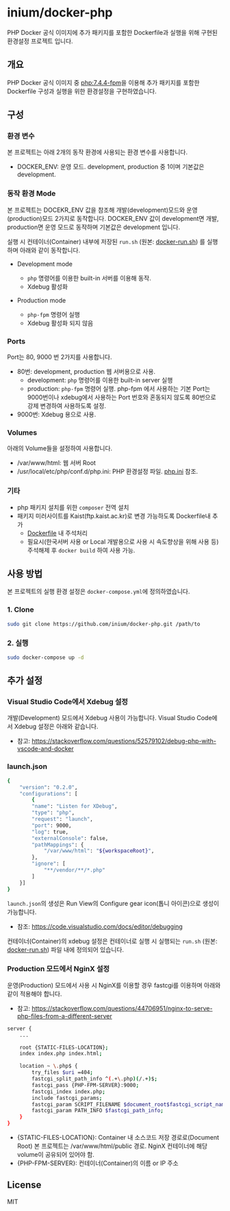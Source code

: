# inium/docker-php

PHP Docker 공식 이미지에 추가 패키지를 포함한 Dockerfile과 실행을 위해 구현된 환경설정 프로젝트 입니다.

## 개요

PHP Docker 공식 이미지 중 [php:7.4.4-fpm](https://hub.docker.com/layers/php/library/php/7.4.4-fpm/images/sha256-215232c33da867319f013815a8e136d4a7380ff0dafc286c11e33e80356d5a43?context=explore)을 이용해 추가 패키지를 포함한 Dockerfile 구성과 실행을 위한 환경설정을 구현하였습니다.

## 구성

### 환경 변수

본 프로젝트는 아래 2개의 동작 환경에 사용되는 환경 변수를 사용합니다.

- DOCKER_ENV: 운영 모드. development, production 중 1이며 기본값은 development.

### 동작 환경 Mode

본 프로젝트는 DOCEKR_ENV 값을 참조해 개발(development)모드와 운영(production)모드 2가지로 동작합니다. DOCKER_ENV 값이 development면 개발, production면 운영 모드로 동작하며 기본값은 development 입니다.

실행 시 컨테이너(Container) 내부에 저장된 `run.sh` (원본: [docker-run.sh](/docker-run.sh)) 를 실행하며 아래와 같이 동작합니다.

- Development mode
  - `php` 명령어를 이용한 built-in 서버를 이용해 동작.
  - Xdebug 활성화

- Production mode
  - `php-fpm` 명령어 실행
  - Xdebug 활성화 되지 않음

### Ports

Port는 80, 9000 번 2가지를 사용합니다.

- 80번: development, production 웹 서버용으로 사용.
  - development: `php` 명령어를 이용한 built-in server 실행
  - production: `php-fpm` 명령어 실행. php-fpm 에서 사용하는 기본 Port는 9000번이나 xdebug에서 사용하는 Port 번호와 혼동되지 않도록 80번으로 강제 변경하여 사용하도록 설정.
- 9000번: Xdebug 용으로 사용.

### Volumes

아래의 Volume들을 설정하여 사용합니다.

- /var/www/html: 웹 서버 Root
- /usr/local/etc/php/conf.d/php.ini: PHP 환경설정 파일. [php.ini](/php.ini) 참조.

### 기타

- php 패키지 설치를 위한 `composer` 전역 설치
- 패키지 미러사이트를 Kaist(ftp.kaist.ac.kr)로 변경 가능하도록 Dockerfile내 추가
  - [Dockerfile](/Dockerfile) 내 주석처리
  - 필요시(한국서버 사용 or Local 개발용으로 사용 시 속도향상을 위해 사용 등) 주석해제 후 `docker build` 하여 사용 가능.

## 사용 방법

본 프로젝트의 실행 환경 설정은 `docker-compose.yml`에 정의하였습니다.

### 1. Clone

```bash
sudo git clone https://github.com/inium/docker-php.git /path/to
```

### 2. 실행

```bash
sudo docker-compose up -d
```

## 추가 설정

### Visual Studio Code에서 Xdebug 설정

개발(Development) 모드에서 Xdebug 사용이 가능합니다. Visual Studio Code에서 Xdebug 설정은 아래와 같습니다.

- 참고: <https://stackoverflow.com/questions/52579102/debug-php-with-vscode-and-docker>

### launch.json

```bash
{
    "version": "0.2.0",
    "configurations": [
        {
        "name": "Listen for XDebug",
        "type": "php",
        "request": "launch",
        "port": 9000,
        "log": true,
        "externalConsole": false,
        "pathMappings": {
            "/var/www/html": "${workspaceRoot}",
        },
        "ignore": [
            "**/vendor/**/*.php"
        ]
    }]
}
```

`launch.json`의 생성은 Run View의 Configure gear icon(톱니 아이콘)으로 생성이 가능합니다.

- 참조: <https://code.visualstudio.com/docs/editor/debugging>

컨테이너(Container)의 xdebug 설정은 컨테이너로 실행 시 실행되는 `run.sh` (원본: [docker-run.sh](/docker-run.sh)) 파일 내에 정의되어 있습니다.

### Production 모드에서 NginX 설정

운영(Production) 모드에서 사용 시 NginX를 이용할 경우 fastcgi를 이용하며 아래와 같이 적용해야 합니다.

- 참고: <https://stackoverflow.com/questions/44706951/nginx-to-serve-php-files-from-a-different-server>

```bash
server {
    ...

    root {STATIC-FILES-LOCATION};
    index index.php index.html;

    location ~ \.php$ {
        try_files $uri =404;
        fastcgi_split_path_info ^(.+\.php)(/.+)$;
        fastcgi_pass {PHP-FPM-SERVER}:9000;
        fastcgi_index index.php;
        include fastcgi_params;
        fastcgi_param SCRIPT_FILENAME $document_root$fastcgi_script_name;
        fastcgi_param PATH_INFO $fastcgi_path_info;
    }
}
```

- {STATIC-FILES-LOCATION}: Container 내 소스코드 저장 경로로(Document Root) 본 프로젝트는 /var/www/html/public 경로. NginX 컨테이너에 해당 volume이 공유되어 있어야 함.
- {PHP-FPM-SERVER}: 컨테이너(Container)의 이름 or IP 주소

## License

MIT

